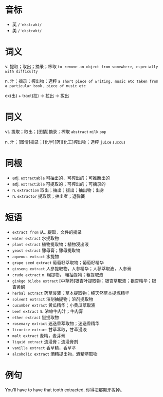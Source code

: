 # 音标

- 英 `/ˈekstrækt/`
- 美 `/'ɛkstrækt/`

# 词义

v. 提取；取出；摘录；榨取
`to remove an object from somewhere, especially with difficulty`

n. 汁；摘录；榨出物；选粹
`a short piece of writing, music etc taken from a particular book, piece of music etc`



ex(出) + tract(拉) → 拉出 → 拔出

# 同义

vt. 提取；取出；[图情]摘录；榨取
`abstract` `milk` `pop`

n. 汁；[图情]摘录；[化学][药][化工]榨出物；选粹
`juice` `succus`

# 同根

- adj. `extractable` 可抽出的，可榨出的；可推断出的
- adj. `extractible` 可提取的；可榨出的；可摘录的
- n. `extraction` 取出；抽出；拔出；抽出物；出身
- n. `extractor` 提取器；抽出者；退弹簧

# 短语

- `extract from` 从…提取，文件的摘录
- `water extract` 水提取物
- `plant extract` 植物提取物；植物浸出液
- `yeast extract` 酵母膏；酵母提取物
- `aqueous extract` 水提物
- `grape seed extract` 葡萄籽萃取物；葡萄籽精华
- `ginseng extract` 人参提取物，人参精华；人蔘萃取液，人参膏
- `crude extract` n. 粗提物，	粗抽提物；粗提取液
- `ginkgo biloba extract` [中草药]银杏叶提取物；银杏萃取液；银杏精华；银杏黄酮
- `herbal extract` 药草浸液；草本提取物；纯天然草本提炼精华
- `solvent extract` 溶剂抽提物；溶剂提取物
- `cucumber extract` 黄瓜精华；小黄瓜萃取液
- `beef extract` n. 浓缩牛肉汁；牛肉膏
- `ether extract` 醚提取物
- `rosemary extract` 迷迭香萃取物；迷迭香精华
- `licorice extract` 甘草萃取，甘草浸液
- `malt extract` 麦精，麦芽膏
- `liquid extract` 流浸膏；流浸膏剂
- `vanilla extract` 香草精，香草萃
- `alcoholic extract` 酒精提出物，酒精萃取物

# 例句

You’ll have to have that tooth extracted.
你得把那颗牙拔掉。


